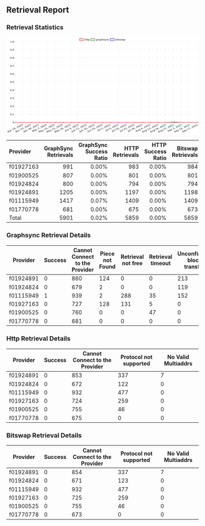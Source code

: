 ## Retrieval Report
### Retrieval Statistics
<img src="https://raw.githubusercontent.com/data-preservation-programs/filplus-checker-assets/main/filecoin-project/filecoin-plus-large-datasets/issues/311/1695178599920.png"/>

| Provider  | GraphSync Retrievals | GraphSync Success Ratio | HTTP Retrievals | HTTP Success Ratio | Bitswap Retrievals | Bitswap Success Ratio |
| :-------- | -------------------: | ----------------------: | --------------: | -----------------: | -----------------: | --------------------: |
| f01927163 |                  991 |                   0.00% |             983 |              0.00% |                984 |                 0.00% |
| f01900525 |                  807 |                   0.00% |             801 |              0.00% |                801 |                 0.00% |
| f01924824 |                  800 |                   0.00% |             794 |              0.00% |                794 |                 0.00% |
| f01924891 |                 1205 |                   0.00% |            1197 |              0.00% |               1198 |                 0.00% |
| f01115949 |                 1417 |                   0.07% |            1409 |              0.00% |               1409 |                 0.00% |
| f01770778 |                  681 |                   0.00% |             675 |              0.00% |                673 |                 0.00% |
| Total     |                 5901 |                   0.02% |            5859 |              0.00% |               5859 |                 0.00% |

### Graphsync Retrieval Details
| Provider  | Success | Cannot Connect to the Provider | Piece not Found | Retrieval not free | Retrieval timeout | Unconfirmed block transfer | General retrieval failure | No Valid Multiaddrs |
| --------- | ------- | ------------------------------ | --------------- | ------------------ | ----------------- | -------------------------- | ------------------------- | ------------------- |
| f01924891 | 0       | 860                            | 124             | 0                  | 0                 | 213                        | 1                         | 7                   |
| f01924824 | 0       | 679                            | 2               | 0                  | 0                 | 119                        | 0                         | 0                   |
| f01115949 | 1       | 939                            | 2               | 288                | 35                | 152                        | 0                         | 0                   |
| f01927163 | 0       | 727                            | 128             | 131                | 5                 | 0                          | 0                         | 0                   |
| f01900525 | 0       | 760                            | 0               | 0                  | 47                | 0                          | 0                         | 0                   |
| f01770778 | 0       | 681                            | 0               | 0                  | 0                 | 0                          | 0                         | 0                   |

### Http Retrieval Details
| Provider  | Success | Cannot Connect to the Provider | Protocol not supported | No Valid Multiaddrs |
| --------- | ------- | ------------------------------ | ---------------------- | ------------------- |
| f01924891 | 0       | 853                            | 337                    | 7                   |
| f01924824 | 0       | 672                            | 122                    | 0                   |
| f01115949 | 0       | 932                            | 477                    | 0                   |
| f01927163 | 0       | 724                            | 259                    | 0                   |
| f01900525 | 0       | 755                            | 46                     | 0                   |
| f01770778 | 0       | 675                            | 0                      | 0                   |

### Bitswap Retrieval Details
| Provider  | Success | Cannot Connect to the Provider | Protocol not supported | No Valid Multiaddrs |
| --------- | ------- | ------------------------------ | ---------------------- | ------------------- |
| f01924891 | 0       | 854                            | 337                    | 7                   |
| f01924824 | 0       | 671                            | 123                    | 0                   |
| f01115949 | 0       | 932                            | 477                    | 0                   |
| f01927163 | 0       | 725                            | 259                    | 0                   |
| f01900525 | 0       | 755                            | 46                     | 0                   |
| f01770778 | 0       | 673                            | 0                      | 0                   |
